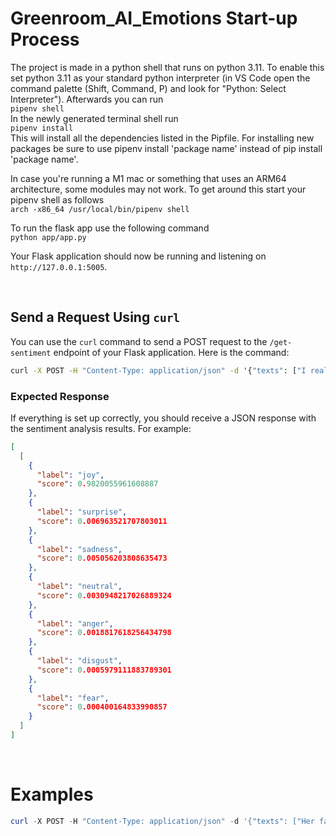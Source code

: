 # Greenroom_AI_Emotions Start-up Process

The project is made in a python shell that runs on python 3.11. To enable this set python 3.11 as your standard python interpreter (in VS Code open the command palette (Shift, Command, P) and look for "Python: Select Interpreter"). Afterwards you can run  
`pipenv shell`  
In the newly generated terminal shell run  
`pipenv install`  
This will install all the dependencies listed in the Pipfile. For installing new packages be sure to use pipenv install 'package name' instead of pip install 'package name'.

In case you're running a M1 mac or something that uses an ARM64 architecture, some modules may not work. To get around this start your pipenv shell as follows  
`arch -x86_64 /usr/local/bin/pipenv shell`

To run the flask app use the following command  
`python app/app.py`

Your Flask application should now be running and listening on `http://127.0.0.1:5005`.

&nbsp;

## Send a Request Using `curl`

You can use the `curl` command to send a POST request to the `/get-sentiment` endpoint of your Flask application. Here is the command:

```cmd
curl -X POST -H "Content-Type: application/json" -d '{"texts": ["I really love coding!"], "baseline": null, "limit": null}' http://127.0.0.1:5005/get-emotion-batch
```

### Expected Response

If everything is set up correctly, you should receive a JSON response with the sentiment analysis results. For example:

```json
[
  [
    {
      "label": "joy",
      "score": 0.9820055961608887
    },
    {
      "label": "surprise",
      "score": 0.006963521707803011
    },
    {
      "label": "sadness",
      "score": 0.005056203808635473
    },
    {
      "label": "neutral",
      "score": 0.0030948217026889324
    },
    {
      "label": "anger",
      "score": 0.0018817618256434798
    },
    {
      "label": "disgust",
      "score": 0.0005979111883789301
    },
    {
      "label": "fear",
      "score": 0.000400164833990857
    }
  ]
]
```

&nbsp;

# Examples

```powershell
curl -X POST -H "Content-Type: application/json" -d '{"texts": ["Her face drained of all colour, her lips slackened, and her eyes widened as though trying to drink in all of me for fear that I might have suddenly disappeared. Her hands trembled as her arms encircled me, and she dropped to her knees as she held me close to her body, buried her face in my hair. The top of my head grew wet with her tears as she held on tightly, and whispered a plea, begging me never to go near it again, saying that the thing could go off any day now and no one knew what damage it would do. That was the first time I learned of my own impermanence. That there was a world before me, and one day, would be a world after."], "baseline": null, "limit": null}' http://127.0.0.1:5005/get-emotion-batch
```